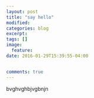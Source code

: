 ```yaml
---
layout: post
title: "say hello"
modified:
categories: blog
excerpt:
tags: []
image:
  feature:
date: 2016-01-29T15:39:55-04:00


comments: true
---
```

 bvghvghbjvgbnjn
